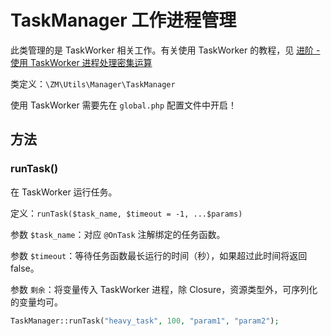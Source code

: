 # TaskManager 工作进程管理

此类管理的是 TaskWorker 相关工作。有关使用 TaskWorker 的教程，见 [进阶 - 使用 TaskWorker 进程处理密集运算](/advanced/task-worker)

类定义：`\ZM\Utils\Manager\TaskManager`

使用 TaskWorker 需要先在 `global.php` 配置文件中开启！

## 方法

### runTask()

在 TaskWorker 运行任务。

定义：`runTask($task_name, $timeout = -1, ...$params)`

参数 `$task_name`：对应 `@OnTask` 注解绑定的任务函数。

参数 `$timeout`：等待任务函数最长运行的时间（秒），如果超过此时间将返回 false。

参数 `剩余`：将变量传入 TaskWorker 进程，除 Closure，资源类型外，可序列化的变量均可。

```php
TaskManager::runTask("heavy_task", 100, "param1", "param2");
```

